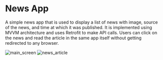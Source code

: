 # News App
A simple news app that is used to display a list of news with image, source of the news, and time at which it was published. It is implemented using MVVM architecture and uses Retrofit to make API calls. Users can click on the news and read the article in the same app itself without getting redirected to any browser.

![main_screen](https://user-images.githubusercontent.com/76175584/132957475-ce914e6d-77ce-4b87-b505-745596c269f5.png)
![news_article](https://user-images.githubusercontent.com/76175584/132957483-377b140a-55c9-4d27-a62b-19edbcad8a34.png)
